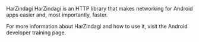 HarZindagi
HarZindagi is an HTTP library that makes networking for Android apps easier and, most importantly, faster.

For more information about HarZindagi and how to use it, visit the Android developer training page.